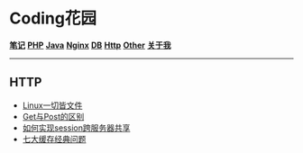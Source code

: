 # Coding花园

**[笔记](https://liudandandear.gitee.io)**      **[PHP](https://liudandandear.gitee.io/php.html)**      **[Java](https://liudandandear.gitee.io/java.html)**      **[Nginx](https://liudandandear.gitee.io/nginx.html)**      **[DB](https://liudandandear.gitee.io/db.html)**      **[Http](https://liudandandear.gitee.io/http.html)**      **[Other](https://liudandandear.gitee.io/other.html)**      **[关于我](https://liudandandear.gitee.io/about.html)**         

------

## HTTP

- [Linux一切皆文件](https://liudandandear.gitee.io/post/Linux一切皆文件.html)
- [Get与Post的区别](https://liudandandear.gitee.io/post/Get与Post的区别.html)
- [如何实现session跨服务器共享](https://liudandandear.gitee.io/post/如何实现session跨服务器共享.html)
- [七大缓存经典问题](https://liudandandear.gitee.io/post/七大缓存经典问题.html)